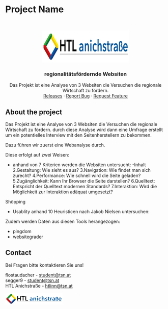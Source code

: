 # Project Name

<br/>
<p align="center">
  <a href="https://htl-anichstrasse.tirol">
    <img src=".github/HTL_Logo.png" alt="Logo" width="275" height="100">
  </a>

  <h3 align="center">regionalitätsfördernde Websiten</h3>

  <p align="center">
    Das Projekt ist eine Analyse von 3 Websiten die Versuchen die regionale Wirtschaft zu fördern.
    <br/>
    <a href="https://github.com/htl-anichstrasse/template/releases">Releases</a>
    ·
    <a href="https://github.com/htl-anichstrasse/template/issues">Report Bug</a>
    ·
    <a href="https://github.com/htl-anichstrasse/template/issues">Request Feature</a>
  </p>
</p>

## About the project
Das Projekt ist eine Analyse von 3 Websiten die Versuchen die regionale Wirtschaft zu fördern. durch diese Analyse wird dann eine Umfrage erstellt um ein potentielles Interview mit den Seitenherstellern zu bekommen.

Dazu führen wir zuerst eine Webanalyse durch. 

Diese erfolgt auf zwei Weisen:
  - anhand von 7 Kriterien werden die Websiten untersucht:
      -Inhalt
    2.Gestaltung: Wie sieht es aus?
    3.Navigation: Wie findet man sich zurecht?
    4.Performance: Wie schnell wird die Seite geladen?
    5.Zugänglichkeit: Kann Ihr Browser die Seite darstellen?
    6.Quelltext: Entspricht der Quelltext modernen Standards?
    7.Interaktion: Wird die Möglichkeit zur Interaktion adäquat umgesetzt?

Shöpping
  - Usablity anhand 10 Heuristicen nach Jakob Nielsen untersuchen:
  

Zudem werden Daten aus diesen Tools herangezogen:
  - pingdom
  - websitegrader

## Contact

Bei Fragen bitte kontaktieren Sie uns!

flostaudacher - student@tsn.at<br>
segger9 - student@tsn.at<br>
HTL Anichstraße - htlinn@tsn.at

<a href="https://htl-anichstrasse.tirol" target="_blank"><img src=".github/logo_background.png" width="180px"></a>
